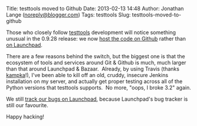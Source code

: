 Title: testtools moved to Github
Date: 2013-02-13 14:48
Author: Jonathan Lange (noreply@blogger.com)
Tags: testtools
Slug: testtools-moved-to-github

Those who closely follow
[testtools](http://pypi.python.org/pypi/testtools) development will
notice something unusual in the 0.9.28 release: we now [host the code on
Github](https://github.com/testing-cabal/testtools/) rather than [on
Launchpad](https://launchpad.net/testtools/).  
  
There are a few reasons behind the switch, but the biggest one is that
the ecosystem of tools and services around Git & Github is much, much
larger than that around Launchpad & Bazaar.  Already, by using Travis
(thanks [kampka](https://github.com/kampka/)!), I've been able to kill
off an old, cruddy, insecure Jenkins installation on my server, and
actually get proper testing across all of the Python versions that
testtools supports.  No more, "oops, I broke 3.2" again.  
  
We still [track our bugs on
Launchpad](https://bugs.launchpad.net/testtools/+bugs), because
Launchpad's bug tracker is still our favourite.  
  
Happy hacking!  
  

